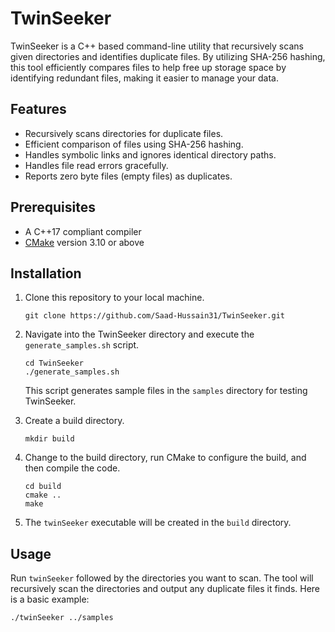 # TwinSeeker

TwinSeeker is a C++ based command-line utility that recursively scans given directories and identifies duplicate files. By utilizing SHA-256 hashing, this tool efficiently compares files to help free up storage space by identifying redundant files, making it easier to manage your data.

## Features

- Recursively scans directories for duplicate files.
- Efficient comparison of files using SHA-256 hashing.
- Handles symbolic links and ignores identical directory paths.
- Handles file read errors gracefully.
- Reports zero byte files (empty files) as duplicates.

## Prerequisites

- A C++17 compliant compiler
- [CMake](https://cmake.org/) version 3.10 or above

## Installation

1. Clone this repository to your local machine.

    ```shell
    git clone https://github.com/Saad-Hussain31/TwinSeeker.git
    ```

2. Navigate into the TwinSeeker directory and execute the `generate_samples.sh` script.

    ```shell
    cd TwinSeeker
    ./generate_samples.sh
    ```

    This script generates sample files in the `samples` directory for testing TwinSeeker.

3. Create a build directory.

    ```shell
    mkdir build
    ```

4. Change to the build directory, run CMake to configure the build, and then compile the code.

    ```shell
    cd build
    cmake ..
    make
    ```

5. The `twinSeeker` executable will be created in the `build` directory.

## Usage

Run `twinSeeker` followed by the directories you want to scan. The tool will recursively scan the directories and output any duplicate files it finds. Here is a basic example:

```shell
./twinSeeker ../samples 

